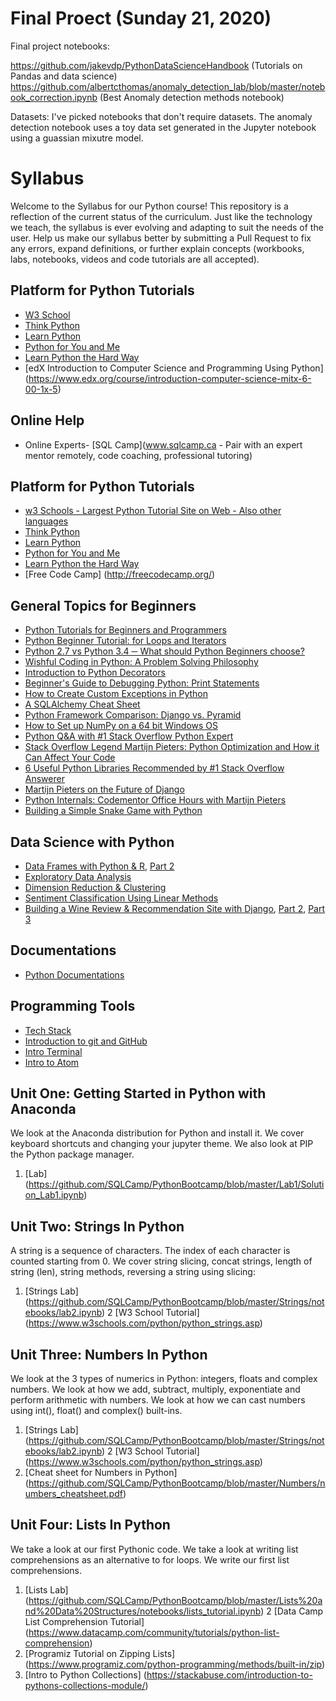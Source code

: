 # Final Proect (Sunday 21, 2020)

Final project notebooks: 

https://github.com/jakevdp/PythonDataScienceHandbook (Tutorials on Pandas and data science)
https://github.com/albertcthomas/anomaly_detection_lab/blob/master/notebook_correction.ipynb (Best Anomaly detection methods notebook)

Datasets: I've picked notebooks that don't require datasets. The anomaly detection notebook uses a toy data set generated in the Jupyter notebook using a guassian mixutre model.

# Syllabus

Welcome to the Syllabus for our Python course! This repository is a reflection of the current status of the curriculum. Just like the technology we teach, the syllabus is ever evolving and adapting to suit the needs of the user. Help us make our syllabus better by submitting a Pull Request to fix any errors, expand definitions, or further explain concepts (workbooks, labs, notebooks, videos and code tutorials are all accepted).

## Platform for Python Tutorials
  - [W3 School](https://buckysroom.org/videos.php?cat=98)
  - [Think Python](http://www.greenteapress.com/thinkpython/)
  - [Learn Python](http://www.learnpython.org/)
  - [Python for You and Me](http://pymbook.readthedocs.org/en/py3/)
  - [Learn Python the Hard Way](http://learnpythonthehardway.org/book/)
  - [edX Introduction to Computer Science and Programming Using Python] (https://www.edx.org/course/introduction-computer-science-mitx-6-00-1x-5)

## Online Help
  - Online Experts- [SQL Camp](www.sqlcamp.ca - Pair with an expert mentor remotely, code coaching, professional tutoring)

## Platform for Python Tutorials
  - [w3 Schools - Largest Python Tutorial Site on Web - Also other languages](https://www.w3schools.com/python)
  - [Think Python](http://www.greenteapress.com/thinkpython/)
  - [Learn Python](http://www.learnpython.org/)
  - [Python for You and Me](http://pymbook.readthedocs.org/en/py3/)
  - [Learn Python the Hard Way](http://learnpythonthehardway.org/book/)
  - [Free Code Camp] (http://freecodecamp.org/)

## General Topics for Beginners
  - [Python Tutorials for Beginners and Programmers ](https://www.codementor.io/python/tutorial)
  - [Python Beginner Tutorial: for Loops and Iterators](https://www.codementor.io/python/tutorial/python-generators-and-iterators)
  - [Python 2.7 vs Python 3.4 ─ What should Python Beginners choose?](https://www.codementor.io/python/tutorial/python-2-7-vs-python-3-4)
  - [Wishful Coding in Python: A Problem Solving Philosophy](https://www.codementor.io/python/tutorial/wishful-coding-python-solving-big-problems)
  - [Introduction to Python Decorators](https://www.codementor.io/python/tutorial/introduction-to-decorators)
  - [Beginner's Guide to Debugging Python: Print Statements](https://www.codementor.io/python/tutorial/how-to-debug-python-code-beginners-print-line)
  - [How to Create Custom Exceptions in Python](https://www.codementor.io/python/tutorial/python-custom-exception)
  - [A SQLAlchemy Cheat Sheet](https://www.codementor.io/python/tutorial/understanding-sqlalchemy-cheat-sheet)
  - [Python Framework Comparison: Django vs. Pyramid](https://www.codementor.io/python/tutorial/django-vs-pyramid-python-framework-comparison)
  - [How to Set up NumPy on a 64 bit Windows OS](https://www.codementor.io/numpy/tutorial/installing-numpy-64-bit-windows)
  - [Python Q&A with #1 Stack Overflow Python Expert](https://www.codementor.io/python/tutorial/stack-overflow-python-expert-answers-questions)
  - [Stack Overflow Legend Martijn Pieters: Python Optimization and How it Can Affect Your Code](https://www.codementor.io/python/tutorial/stack-overflow-martijn-pieters-python-optimization)
  - [6 Useful Python Libraries Recommended by #1 Stack Overflow Answerer](https://www.codementor.io/python/tutorial/6-useful-python-libraries)
  - [Martijn Pieters on the Future of Django](https://www.codementor.io/python/tutorial/martijn-pieters-future-django)
  - [Python Internals: Codementor Office Hours with Martijn Pieters](https://www.codementor.io/python/tutorial/python-internals-codementor-office-hours-martijn-pieters)
  - [Building a Simple Snake Game with Python](https://www.codementor.io/python/tutorial/build-snake-game-using-curses)

## Data Science with Python
  - [Data Frames with Python & R](https://www.codementor.io/python/tutorial/python-vs-r-for-data-science-data-frames-i), [Part 2](https://www.codementor.io/python/tutorial/python-vs-r-data-science-data-frames-ii)
  - [Exploratory Data Analysis](https://www.codementor.io/python/tutorial/data-science-python-r-exploratory-data-analysis-visualization)
  - [Dimension Reduction & Clustering](https://www.codementor.io/python/tutorial/data-science-python-pandas-r-dimensionality-reduction)
  - [Sentiment Classification Using Linear Methods](https://www.codementor.io/python/tutorial/data-science-python-r-sentiment-classification-machine-learning)
  - [Building a Wine Review & Recommendation Site with Django](https://www.codementor.io/python/tutorial/get-started-with-django-building-recommendation-review-app), [Part 2](https://www.codementor.io/python/tutorial/build-data-product-django-user-management), [Part 3](https://www.codementor.io/python/tutorial/build-data-products-django-machine-learning-clustering-user-preferences)

## Documentations
  - [Python Documentations](https://www.python.org/doc/)

## Programming Tools
- [Tech Stack](./tools_and_resources/techstack.md)
- [Introduction to git and GitHub](https://github.com/LEARNAcademy/git-intro/blob/master/GitAndGithub.pdf)
- [Intro Terminal](./tools_and_resources/terminal.md)
- [Intro to Atom](./tools_and_resources/atom.md)

## Unit One: Getting Started in Python with Anaconda

We look at the Anaconda distribution for Python and install it. We cover keyboard shortcuts and changing your jupyter theme. We also look at PIP the Python package manager. 

1. [Lab] (https://github.com/SQLCamp/PythonBootcamp/blob/master/Lab1/Solution_Lab1.ipynb)

## Unit Two: Strings In Python

A string is a sequence of characters. The index of each character is counted starting from 0. We cover string slicing,
concat strings, length of string (len), string methods, reversing a string using slicing: 

1. [Strings Lab] (https://github.com/SQLCamp/PythonBootcamp/blob/master/Strings/notebooks/lab2.ipynb)
2  [W3 School Tutorial] (https://www.w3schools.com/python/python_strings.asp)

## Unit Three: Numbers In Python

We look at the 3 types of numerics in Python: integers, floats and complex numbers. We look at how we add, subtract, multiply, exponentiate and perform arithmetic with numbers. We look at how we can cast numbers using int(), float() and complex() built-ins.

1. [Strings Lab] (https://github.com/SQLCamp/PythonBootcamp/blob/master/Strings/notebooks/lab2.ipynb)
2  [W3 School Tutorial] (https://www.w3schools.com/python/python_strings.asp)
3. [Cheat sheet for Numbers in Python] (https://github.com/SQLCamp/PythonBootcamp/blob/master/Numbers/numbers_cheatsheet.pdf)

## Unit Four: Lists In Python

We take a look at our first Pythonic code. We take a look at writing list comprehensions as an alternative to for loops. We write our first list comprehensions.


1. [Lists Lab] (https://github.com/SQLCamp/PythonBootcamp/blob/master/Lists%20and%20Data%20Structures/notebooks/lists_tutorial.ipynb)
2  [Data Camp List Comprehension Tutorial] (https://www.datacamp.com/community/tutorials/python-list-comprehension)
3. [Programiz Tutorial on Zipping Lists] (https://www.programiz.com/python-programming/methods/built-in/zip)
4. [Intro to Python Collections] (https://stackabuse.com/introduction-to-pythons-collections-module/)


